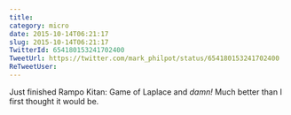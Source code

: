 ```yaml
---
title: 
category: micro
date: 2015-10-14T06:21:17
slug: 2015-10-14T06:21:17
TwitterId: 654180153241702400
TweetUrl: https://twitter.com/mark_philpot/status/654180153241702400
ReTweetUser: 
---
```


Just finished Rampo Kitan: Game of Laplace and *damn!* Much better than I first thought it would be.